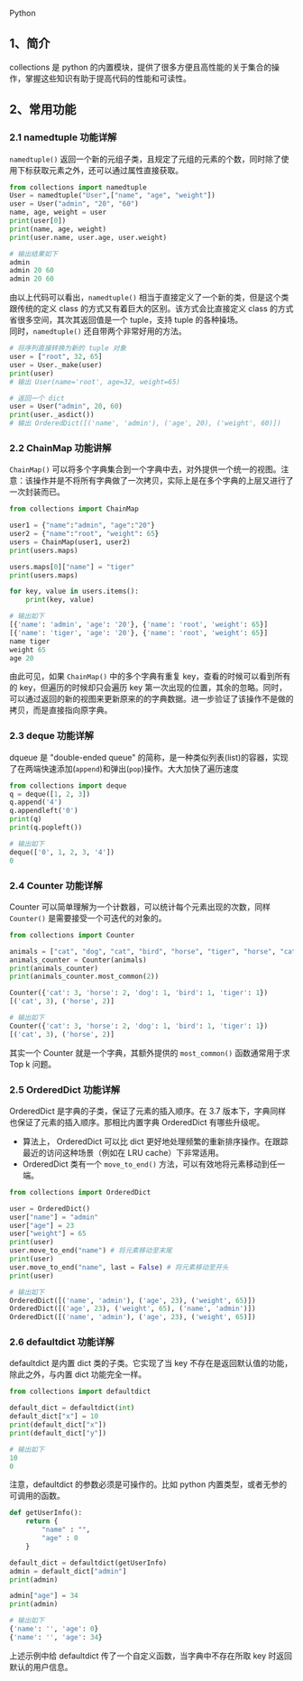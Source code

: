 Python 
<a name="yTTEL"></a>
## 1、简介
collections 是 python 的内置模块，提供了很多方便且高性能的关于集合的操作，掌握这些知识有助于提高代码的性能和可读性。
<a name="ObCjB"></a>
## 2、常用功能
<a name="YeJT1"></a>
### 2.1 namedtuple 功能详解
`namedtuple()` 返回一个新的元组子类，且规定了元组的元素的个数，同时除了使用下标获取元素之外，还可以通过属性直接获取。
```python
from collections import namedtuple
User = namedtuple("User",["name", "age", "weight"])
user = User("admin", "20", "60")
name, age, weight = user
print(user[0])
print(name, age, weight)
print(user.name, user.age, user.weight)

# 输出结果如下
admin
admin 20 60
admin 20 60
```
由以上代码可以看出，`namedtuple()` 相当于直接定义了一个新的类，但是这个类跟传统的定义 class 的方式又有着巨大的区别。该方式会比直接定义 class 的方式省很多空间，其次其返回值是一个 tuple，支持 tuple 的各种操场。<br />同时，`namedtuple()` 还自带两个非常好用的方法。
```python
# 将序列直接转换为新的 tuple 对象
user = ["root", 32, 65]
user = User._make(user) 
print(user) 
# 输出 User(name='root', age=32, weight=65)

# 返回一个 dict
user = User("admin", 20, 60)
print(user._asdict()) 
# 输出 OrderedDict([('name', 'admin'), ('age', 20), ('weight', 60)])
```
<a name="gBDcm"></a>
### 2.2 ChainMap 功能讲解
`ChainMap()` 可以将多个字典集合到一个字典中去，对外提供一个统一的视图。注意：该操作并是不将所有字典做了一次拷贝，实际上是在多个字典的上层又进行了一次封装而已。
```python
from collections import ChainMap

user1 = {"name":"admin", "age":"20"}
user2 = {"name":"root", "weight": 65}
users = ChainMap(user1, user2)
print(users.maps)

users.maps[0]["name"] = "tiger"
print(users.maps)

for key, value in users.items():
    print(key, value)

# 输出如下
[{'name': 'admin', 'age': '20'}, {'name': 'root', 'weight': 65}]
[{'name': 'tiger', 'age': '20'}, {'name': 'root', 'weight': 65}]
name tiger
weight 65
age 20
```
由此可见，如果 `ChainMap()` 中的多个字典有重复 key，查看的时候可以看到所有的 key，但遍历的时候却只会遍历 key 第一次出现的位置，其余的忽略。同时，可以通过返回的新的视图来更新原来的的字典数据。进一步验证了该操作不是做的拷贝，而是直接指向原字典。
<a name="XhoiR"></a>
### 2.3 deque 功能详解
dqueue 是 "double-ended queue" 的简称，是一种类似列表(list)的容器，实现了在两端快速添加(`append`)和弹出(`pop`)操作。大大加快了遍历速度
```python
from collections import deque
q = deque([1, 2, 3])
q.append('4')
q.appendleft('0')
print(q)
print(q.popleft())

# 输出如下
deque(['0', 1, 2, 3, '4'])
0
```
<a name="CS1KR"></a>
### 2.4 Counter 功能详解
Counter 可以简单理解为一个计数器，可以统计每个元素出现的次数，同样 `Counter()` 是需要接受一个可迭代的对象的。
```python
from collections import Counter

animals = ["cat", "dog", "cat", "bird", "horse", "tiger", "horse", "cat"]
animals_counter = Counter(animals)
print(animals_counter)
print(animals_counter.most_common(2))

Counter({'cat': 3, 'horse': 2, 'dog': 1, 'bird': 1, 'tiger': 1})
[('cat', 3), ('horse', 2)]

# 输出如下
Counter({'cat': 3, 'horse': 2, 'dog': 1, 'bird': 1, 'tiger': 1})
[('cat', 3), ('horse', 2)]
```
其实一个 Counter 就是一个字典，其额外提供的 `most_common()` 函数通常用于求 Top k 问题。
<a name="dZImz"></a>
### 2.5 OrderedDict 功能详解
OrderedDict 是字典的子类，保证了元素的插入顺序。在 3.7 版本下，字典同样也保证了元素的插入顺序。那相比内置字典 OrderedDict 有哪些升级呢。

- 算法上， OrderedDict 可以比 dict 更好地处理频繁的重新排序操作。在跟踪最近的访问这种场景（例如在 LRU cache）下非常适用。
- OrderedDict 类有一个 `move_to_end()` 方法，可以有效地将元素移动到任一端。
```python
from collections import OrderedDict

user = OrderedDict()
user["name"] = "admin"
user["age"] = 23
user["weight"] = 65
print(user)
user.move_to_end("name") # 将元素移动至末尾
print(user)
user.move_to_end("name", last = False) # 将元素移动至开头
print(user)

# 输出如下
OrderedDict([('name', 'admin'), ('age', 23), ('weight', 65)])
OrderedDict([('age', 23), ('weight', 65), ('name', 'admin')])
OrderedDict([('name', 'admin'), ('age', 23), ('weight', 65)])
```
<a name="yjyhC"></a>
### 2.6 defaultdict 功能详解
defaultdict 是内置 dict 类的子类。它实现了当 key 不存在是返回默认值的功能，除此之外，与内置 dict 功能完全一样。
```python
from collections import defaultdict

default_dict = defaultdict(int)
default_dict["x"] = 10
print(default_dict["x"])
print(default_dict["y"])

# 输出如下
10
0
```
注意，defaultdict 的参数必须是可操作的。比如 python 内置类型，或者无参的可调用的函数。
```python
def getUserInfo():
    return {
        "name" : "",
        "age" : 0
    }

default_dict = defaultdict(getUserInfo)
admin = default_dict["admin"]
print(admin)

admin["age"] = 34
print(admin)

# 输出如下
{'name': '', 'age': 0}
{'name': '', 'age': 34}
```
上述示例中给 defaultdict 传了一个自定义函数，当字典中不存在所取 key 时返回默认的用户信息。
